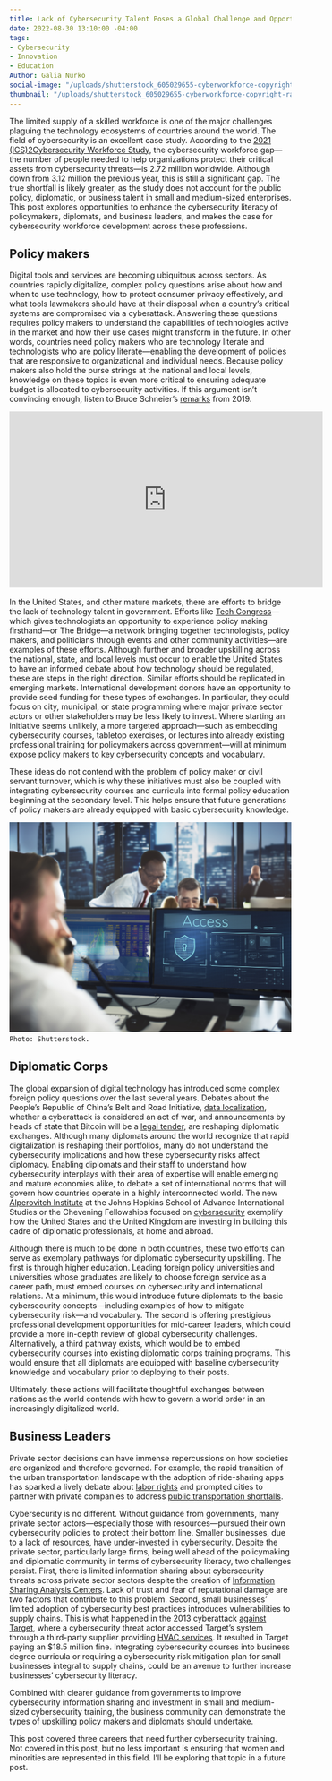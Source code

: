 ```yaml
---
title: Lack of Cybersecurity Talent Poses a Global Challenge and Opportunity
date: 2022-08-30 13:10:00 -04:00
tags:
- Cybersecurity
- Innovation
- Education
Author: Galia Nurko
social-image: "/uploads/shutterstock_605029655-cyberworkforce-copyright-rawpixel_2mb.jpg"
thumbnail: "/uploads/shutterstock_605029655-cyberworkforce-copyright-rawpixel_2mb.jpg"
---
```


The limited supply of a skilled workforce is one of the major challenges plaguing the technology ecosystems of countries around the world. The field of cybersecurity is an excellent case study. According to the [2021 (ICS)2Cybersecurity Workforce Study](https://www.isc2.org/-/media/ISC2/Research/2021/ISC2-Cybersecurity-Workforce-Study-2021.ashx), the cybersecurity workforce gap—the number of people needed to help organizations protect their critical assets from cybersecurity threats—is 2.72 million worldwide. Although down from 3.12 million the previous year, this is still a significant gap. The true shortfall is likely greater, as the study does not account for the public policy, diplomatic, or business talent in small and medium-sized enterprises. This post explores opportunities to enhance the cybersecurity literacy of policymakers, diplomats, and business leaders, and makes the case for cybersecurity workforce development across these professions.

<!--more-->

## Policy makers

Digital tools and services are becoming ubiquitous across sectors. As countries rapidly digitalize, complex policy questions arise about how and when to use technology, how to protect consumer privacy effectively, and what tools lawmakers should have at their disposal when a country’s critical systems are compromised via a cyberattack. Answering these questions requires policy makers to understand the capabilities of technologies active in the market and how their use cases might transform in the future. In other words, countries need policy makers who are technology literate and technologists who are policy literate—enabling the development of policies that are responsive to organizational and individual needs. Because policy makers also hold the purse strings at the national and local levels, knowledge on these topics is even more critical to ensuring adequate budget is allocated to cybersecurity activities. If this argument isn’t convincing enough, listen to Bruce Schneier’s [remarks](https://www.schneier.com/blog/about/) from 2019.

<iframe class="video" width="560" height="315" src="https://www.youtube.com/embed/U2jn4pXDZn0" title="YouTube video player" frameborder="0" allow="accelerometer; autoplay; clipboard-write; encrypted-media; gyroscope; picture-in-picture" allowfullscreen></iframe>

In the United States, and other mature markets, there are efforts to bridge the lack of technology talent in government. Efforts like [Tech Congress](https://www.techcongress.io/)—which gives technologists an opportunity to experience policy making firsthand—or The Bridge—a network bringing together technologists, policy makers, and politicians through events and other community activities—are examples of these efforts. Although further and broader upskilling across the national, state, and local levels must occur to enable the United States to have an informed debate about how technology should be regulated, these are steps in the right direction. Similar efforts should be replicated in emerging markets. International development donors have an opportunity to provide seed funding for these types of exchanges. In particular, they could focus on city, municipal, or state programming where major private sector actors or other stakeholders may be less likely to invest. Where starting an initiative seems unlikely, a more targeted approach—such as embedding cybersecurity courses, tabletop exercises, or lectures into already existing professional training for policymakers across government—will at minimum expose policy makers to key cybersecurity concepts and vocabulary.

These ideas do not contend with the problem of policy maker or civil servant turnover, which is why these initiatives must also be coupled with integrating cybersecurity courses and curricula into formal policy education beginning at the secondary level. This helps ensure that future generations of policy makers are already equipped with basic cybersecurity knowledge.

![shutterstock_605029655-cyberworkforce-copyright-rawpixel_2mb.jpg](/uploads/shutterstock_605029655-cyberworkforce-copyright-rawpixel_2mb.jpg)`Photo: Shutterstock.`

## Diplomatic Corps

The global expansion of digital technology has introduced some complex foreign policy questions over the last several years. Debates about the People’s Republic of China’s Belt and Road Initiative, [data localization](https://www.csis.org/analysis/real-national-security-concerns-over-data-localization), whether a cyberattack is considered an act of war, and announcements by heads of state that Bitcoin will be a [legal tender](https://www.trade.gov/market-intelligence/el-salvador-adopts-bitcoin-legal-tender), are reshaping diplomatic exchanges. Although many diplomats around the world recognize that rapid digitalization is reshaping their portfolios, many do not understand the cybersecurity implications and how these cybersecurity risks affect diplomacy. Enabling diplomats and their staff to understand how cybersecurity interplays with their area of expertise will enable emerging and mature economies alike, to debate a set of international norms that will govern how countries operate in a highly interconnected world. The new [Alperovitch Institute](https://alperovitch.sais.jhu.edu/) at the Johns Hopkins School of Advance International Studies or the Chevening Fellowships focused on [cybersecurity](https://www.chevening.org/fellowship/wbcs/) exemplify how the United States and the United Kingdom are investing in building this cadre of diplomatic professionals, at home and abroad.

Although there is much to be done in both countries, these two efforts can serve as exemplary pathways for diplomatic cybersecurity upskilling. The first is through higher education. Leading foreign policy universities and universities whose graduates are likely to choose foreign service as a career path, must embed courses on cybersecurity and international relations. At a minimum, this would introduce future diplomats to the basic cybersecurity concepts—including examples of how to mitigate cybersecurity risk—and vocabulary. The second is offering prestigious professional development opportunities for mid-career leaders, which could provide a more in-depth review of global cybersecurity challenges. Alternatively, a third pathway exists, which would be to embed cybersecurity courses into existing diplomatic corps training programs. This would ensure that all diplomats are equipped with baseline cybersecurity knowledge and vocabulary prior to deploying to their posts.

Ultimately, these actions will facilitate thoughtful exchanges between nations as the world contends with how to govern a world order in an increasingly digitalized world.

## Business Leaders

Private sector decisions can have immense repercussions on how societies are organized and therefore governed. For example, the rapid transition of the urban transportation landscape with the adoption of ride-sharing apps has sparked a lively debate about [labor rights](https://www.nytimes.com/2019/06/29/business/economy/uber-lyft-drivers-unions.html) and prompted cities to partner with private companies to address [public transportation shortfalls](https://datasmart.ash.harvard.edu/news/article/how-cities-are-integrating-rideshare-and-public-transportation-978).

Cybersecurity is no different. Without guidance from governments, many private sector actors—especially those with resources—pursued their own cybersecurity policies to protect their bottom line. Smaller businesses, due to a lack of resources, have under-invested in cybersecurity. Despite the private sector, particularly large firms, being well ahead of the policymaking and diplomatic community in terms of cybersecurity literacy, two challenges persist. First, there is limited information sharing about cybersecurity threats across private sector sectors despite the creation of [Information Sharing Analysis Centers](https://www.cisecurity.org/isac). Lack of trust and fear of reputational damage are two factors that contribute to this problem. Second, small businesses’ limited adoption of cybersecurity best practices introduces vulnerabilities to supply chains. This is what happened in the 2013 cyberattack [against Target](https://www.nbcnews.com/business/business-news/target-settles-2013-hacked-customer-data-breach-18-5-million-n764031), where a cybersecurity threat actor accessed Target’s system through a third-party supplier providing [HVAC services](https://www.crowdstrike.com/cybersecurity-101/cyberattacks/supply-chain-attacks/). It resulted in Target paying an $18.5 million fine. Integrating cybersecurity courses into business degree curricula or requiring a cybersecurity risk mitigation plan for small businesses integral to supply chains, could be an avenue to further increase businesses’ cybersecurity literacy.

Combined with clearer guidance from governments to improve cybersecurity information sharing and investment in small and medium-sized cybersecurity training, the business community can demonstrate the types of upskilling policy makers and diplomats should undertake.

This post covered three careers that need further cybersecurity training. Not covered in this post, but no less important is ensuring that women and minorities are represented in this field. I’ll be exploring that topic in a future post.